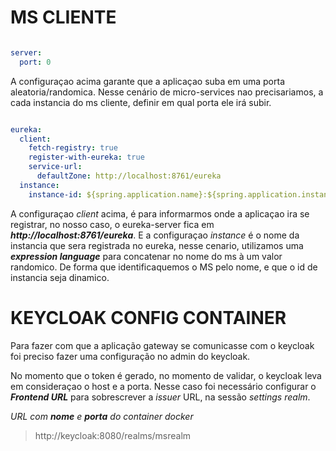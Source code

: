 # MS CLIENTE

``` yaml

server:
  port: 0

```

A configuraçao acima garante que a aplicaçao suba em uma porta aleatoria/randomica. Nesse cenário de micro-services nao precisariamos, a cada instancia do ms cliente, definir em qual porta ele irá subir.

``` yaml

eureka:
  client:
    fetch-registry: true
    register-with-eureka: true
    service-url:
      defaultZone: http://localhost:8761/eureka
  instance:
    instance-id: ${spring.application.name}:${spring.application.instance_id:${random.value}}

```

A configuraçao *client* acima, é para informarmos onde a aplicaçao ira se registrar, no nosso caso, o eureka-server fica em ***http://localhost:8761/eureka***. E a configuraçao *instance* é o nome da instancia que sera registrada no eureka, nesse cenario, utilizamos uma ***expression language*** para concatenar no nome do ms à um valor randomico. De forma que identificaquemos o MS pelo nome, e que o id de instancia seja dinamico.

#

# KEYCLOAK CONFIG CONTAINER

Para fazer com que a aplicação gateway se comunicasse com o keycloak foi preciso fazer uma configuração no admin do keycloak.


No momento que o token é gerado, no momento de validar, o keycloak leva em consideraçao o host e a porta.
Nesse caso foi necessário configurar o ***Frontend URL*** para sobrescrever a *issuer* URL, na sessão *settings realm*.



*URL com **nome** e **porta** do container docker*
>http://keycloak:8080/realms/msrealm